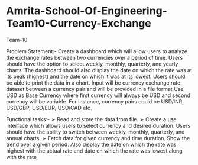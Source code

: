 # Amrita-School-Of-Engineering-Team10-Currency-Exchange

Team-10

Problem Statement:-
Create a dashboard which will allow users to analyze the exchange rates between two currencies 
over a period of time. Users should have the option to select weekly, monthly, quarterly, and yearly 
charts. The dashboard should also display the date on which the rate was at its peak (highest) and 
the date on which it was at its lowest. Users should be able to print the data in a chart. Input will be 
currency exchange rate dataset between a currency pair and will be provided in a file format
Use USD as Base Currency where first currency will always be USD and second currency will be 
variable. For instance, currency pairs could be USD/INR, USD/GBP, USD/EUR, USD/CAD etc.

Functional tasks:-
➢ Read and store the data from file. 
➢ Create a use interface which allows users to select currency and desired duration. Users 
should have the ability to switch between weekly, monthly, quarterly, and annual charts. 
➢ Fetch data for given currency and time duration. Show the trend over a given period. Also 
display the date on which the rate was highest with the actual rate and date on which the 
rate was lowest along with the rate
